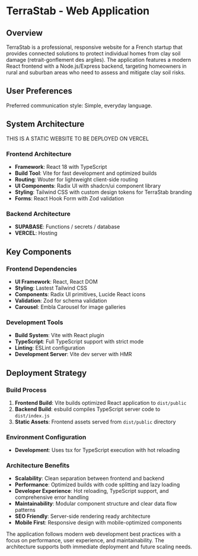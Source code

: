 # TerraStab - Web Application

## Overview

TerraStab is a professional, responsive website for a French startup that provides connected solutions to protect individual homes from clay soil damage (retrait-gonflement des argiles). The application features a modern React frontend with a Node.js/Express backend, targeting homeowners in rural and suburban areas who need to assess and mitigate clay soil risks.

## User Preferences

Preferred communication style: Simple, everyday language.

## System Architecture
THIS IS A STATIC WEBSITE TO BE DEPLOYED ON VERCEL

### Frontend Architecture
- **Framework**: React 18 with TypeScript
- **Build Tool**: Vite for fast development and optimized builds
- **Routing**: Wouter for lightweight client-side routing
- **UI Components**: Radix UI with shadcn/ui component library
- **Styling**: Tailwind CSS with custom design tokens for TerraStab branding
- **Forms**: React Hook Form with Zod validation

### Backend Architecture
 - **SUPABASE**: Functions / secrets / database
 - **VERCEL**: Hosting

## Key Components

### Frontend Dependencies
- **UI Framework**: React, React DOM
- **Styling**: Lastest Tailwind CSS
- **Components**: Radix UI primitives, Lucide React icons
- **Validation**: Zod for schema validation
- **Carousel**: Embla Carousel for image galleries

### Development Tools
- **Build System**: Vite with React plugin
- **TypeScript**: Full TypeScript support with strict mode
- **Linting**: ESLint configuration
- **Development Server**: Vite dev server with HMR

## Deployment Strategy

### Build Process
1. **Frontend Build**: Vite builds optimized React application to `dist/public`
2. **Backend Build**: esbuild compiles TypeScript server code to `dist/index.js`
3. **Static Assets**: Frontend assets served from `dist/public` directory

### Environment Configuration
- **Development**: Uses tsx for TypeScript execution with hot reloading

### Architecture Benefits
- **Scalability**: Clean separation between frontend and backend
- **Performance**: Optimized builds with code splitting and lazy loading
- **Developer Experience**: Hot reloading, TypeScript support, and comprehensive error handling
- **Maintainability**: Modular component structure and clear data flow patterns
- **SEO Friendly**: Server-side rendering ready architecture
- **Mobile First**: Responsive design with mobile-optimized components

The application follows modern web development best practices with a focus on performance, user experience, and maintainability. The architecture supports both immediate deployment and future scaling needs.
